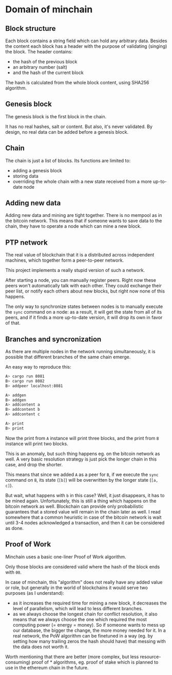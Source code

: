 # Domain of minchain

## Block structure

Each block contains a string field which can hold any arbitrary data. Besides the content each block has a header with the purpose of validating (singing) the block. The header contains:

- the hash of the previous block
- an arbitrary number (salt)
- and the hash of the current block

The hash is calculated from the whole block content, using SHA256 algorithm.

## Genesis block

The genesis block is the first block in the chain.

It has no real hashes, salt or content. But also, it's never validated. By design, no real data can be added before a genesis block.

## Chain

The chain is just a list of blocks. Its functions are limited to:

- adding a genesis block
- storing data
- overriding the whole chain with a new state received from a more up-to-date node

## Adding new data

Adding new data and mining are tight together. There is no mempool as in the bitcoin network. This means that if someone wants to save data to the chain, they have to operate a node which can mine a new block.

## PTP network

The real value of blockchain that it is a distributed across independent machines, which together form a peer-to-peer network.

This project implements a really stupid version of such a network.

After starting a node, you can manually register peers. Right now these peers won't automatically talk with each other. They could exchange their peer list, or notify each others about new blocks, but right now none of this happens. 

The only way to synchronize states between nodes is to manually execute the `sync` command on a node: as a result, it will get the state from all of its peers, and if it finds a more up-to-date version, it will drop its own in favor of that.

## Branches and syncronization

As there are multiple nodes in the network running simultaneously, it is possible that different branches of the same chain emerge.

An easy way to reproduce this:

```bash
A> cargo run 8081
B> cargo run 8082
B> addpeer localhost:8081

A> addgen
B> addgen
A> addcontent a
B> addcontent b
A> addcontent c

A> print
B> print
```

Now the print from `A` instance will print three blocks, and the print from `B` instance will print two blocks.

This is an anomaly, but such thing happens eg. on the bitcoin network as well. A very basic resolution strategy is just pick the longer chain in this case, and drop the shorter.

This means that since we added `A` as a peer for `B`, if we execute the `sync` command on `B`, its state (`[b]`) will be overwritten by the longer state (`[a, c]`).

But wait, what happens with `b` in this case? Well, it just disappears, it has to be mined again. Unfortunately, this is still a thing which happens on the bitcoin network as well. Blockchain can provide only probabilistic guarantees that a stored value will remain in the chain later as well. I read somewhere that a common heuristic in case of the bitcoin network is wait until 3-4 nodes acknowledged a transaction, and then it can be considered as done.

## Proof of Work

Minchain uses a basic one-liner Proof of Work algorithm.

Only those blocks are considered valid where the hash of the block ends with `00`.

In case of minchain, this "algorithm" does not really have any added value or role, but generally in the world of blockchains it would serve two purposes (as I understand):

- as it increases the required time for mining a new block, it decreases the level of parallelism, which will lead to less different branches.
- as we always choose the longest chain for conflict resolution, it also means that we always choose the one which required the most computing power (= energy = money). So if someone wants to mess up our database, the bigger the change, the more money needed for it. In a real network, the PoW algorithm can be finetuned in a way (eg. by setting how many trailing zeros the hash should have) that messing with the data does not worth it.

Worth mentioning that there are better (more complex, but less resource-consuming) proof of * algorithms, eg. proof of stake which is planned to use in the ethereum chain in the future.